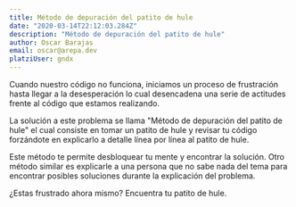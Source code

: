 ```yaml
---
title: Método de depuración del patito de hule
date: "2020-03-14T22:12:03.284Z"
description: "Método de depuración del patito de hule"
author: Oscar Barajas
email: oscar@arepa.dev
platziUser: gndx
---
```


Cuando nuestro código no funciona, iniciamos un proceso de frustración hasta llegar a la desesperación lo cual desencadena una serie de actitudes frente al código que estamos realizando.

La solución a este problema se llama "Método de depuración del patito de hule" el cual consiste en tomar un patito de hule y revisar tu código forzándote en explicarlo a detalle línea por línea al patito de hule.

Este método te permite desbloquear tu mente y encontrar la solución. Otro método similar es explicarle a una persona que no sabe nada del tema para encontrar posibles soluciones durante la explicación del problema.

¿Estas frustrado ahora mismo? Encuentra tu patito de hule.